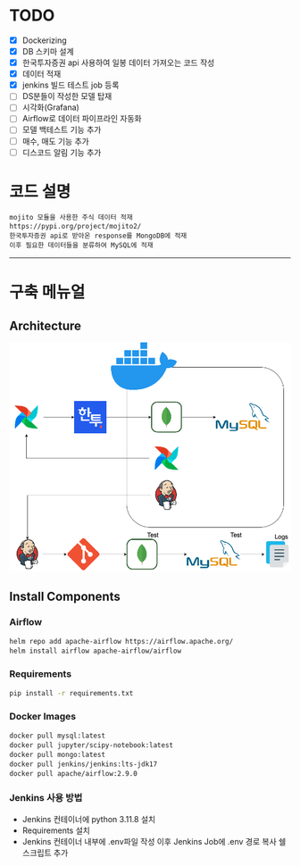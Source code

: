 # TODO
- [x] Dockerizing
- [x] DB 스키마 설계
- [x] 한국투자증권 api 사용하여 일봉 데이터 가져오는 코드 작성
- [x] 데이터 적재
- [x] jenkins 빌드 테스트 job 등록
- [ ] DS분들이 작성한 모델 탑재
- [ ] 시각화(Grafana)
- [ ] Airflow로 데이터 파이프라인 자동화
- [ ] 모델 백테스트 기능 추가
- [ ] 매수, 매도 기능 추가
- [ ] 디스코드 알림 기능 추가

# 코드 설명
```bash
mojito 모듈을 사용한 주식 데이터 적재
https://pypi.org/project/mojito2/
한국투자증권 api로 받아온 response를 MongoDB에 적재
이후 필요한 데이터들을 분류하여 MySQL에 적재
```

---
# 구축 메뉴얼
## Architecture
![](MyStock-architecture.png)
## Install Components

### Airflow
```bash
helm repo add apache-airflow https://airflow.apache.org/
helm install airflow apache-airflow/airflow
```
### Requirements
```bash
pip install -r requirements.txt
```

### Docker Images
```bash
docker pull mysql:latest
docker pull jupyter/scipy-notebook:latest
docker pull mongo:latest
docker pull jenkins/jenkins:lts-jdk17
docker pull apache/airflow:2.9.0
```

### Jenkins 사용 방법
- Jenkins 컨테이너에 python 3.11.8 설치
- Requirements 설치
- Jenkins 컨테이너 내부에 .env파일 작성 이후 Jenkins Job에 .env 경로 복사 쉘스크립트 추가